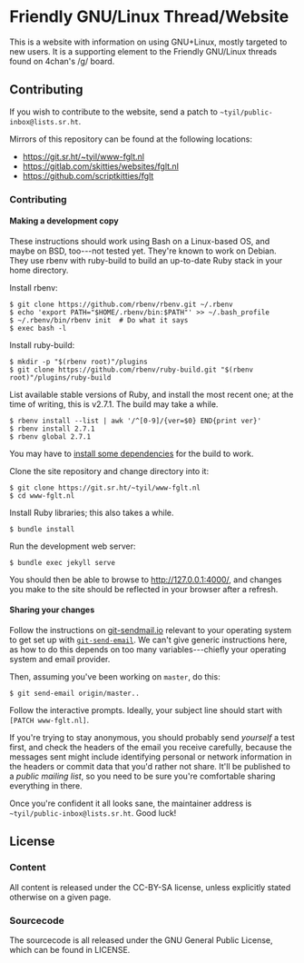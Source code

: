 # Friendly GNU/Linux Thread/Website

This is a website with information on using GNU+Linux, mostly targeted to new
users. It is a supporting element to the Friendly GNU/Linux threads found on
4chan's /g/ board.

## Contributing

If you wish to contribute to the website, send a patch to
`~tyil/public-inbox@lists.sr.ht`.

Mirrors of this repository can be found at the following locations:

- https://git.sr.ht/~tyil/www-fglt.nl
- https://gitlab.com/skitties/websites/fglt.nl
- https://github.com/scriptkitties/fglt

### Contributing

#### Making a development copy

These instructions should work using Bash on a Linux-based OS, and maybe on
BSD, too---not tested yet.  They're known to work on Debian.  They use rbenv
with ruby-build to build an up-to-date Ruby stack in your home directory.

Install rbenv:

	$ git clone https://github.com/rbenv/rbenv.git ~/.rbenv
	$ echo 'export PATH="$HOME/.rbenv/bin:$PATH"' >> ~/.bash_profile
	$ ~/.rbenv/bin/rbenv init  # Do what it says
	$ exec bash -l

Install ruby-build:

	$ mkdir -p "$(rbenv root)"/plugins
	$ git clone https://github.com/rbenv/ruby-build.git "$(rbenv root)"/plugins/ruby-build

List available stable versions of Ruby, and install the most recent one; at the
time of writing, this is v2.7.1.  The build may take a while.

	$ rbenv install --list | awk '/^[0-9]/{ver=$0} END{print ver}'
	$ rbenv install 2.7.1
	$ rbenv global 2.7.1

You may have to [install some
dependencies](https://github.com/rbenv/ruby-build/wiki#suggested-build-environment)
for the build to work.

Clone the site repository and change directory into it:

	$ git clone https://git.sr.ht/~tyil/www-fglt.nl
	$ cd www-fglt.nl

Install Ruby libraries; this also takes a while.

	$ bundle install

Run the development web server:

	$ bundle exec jekyll serve

You should then be able to browse to <http://127.0.0.1:4000/>, and changes you
make to the site should be reflected in your browser after a refresh.

#### Sharing your changes

Follow the instructions on [git-sendmail.io](http://git-send-email.io/)
relevant to your operating system to get set up with [`git-send-email`]().  We can't give generic instructions here, as
how to do this depends on too many variables---chiefly your operating system
and email provider.

Then, assuming you've been working on `master`, do this:

	$ git send-email origin/master..

Follow the interactive prompts.  Ideally, your subject line should start with
`[PATCH www-fglt.nl]`.

If you're trying to stay anonymous, you should probably send *yourself* a test
first, and check the headers of the email you receive carefully, because the
messages sent might include identifying personal or network information in the
headers or commit data that you'd rather not share.  It'll be published to
a *public mailing list*, so you need to be sure you're comfortable sharing
everything in there.

Once you're confident it all looks sane, the maintainer address is
`~tyil/public-inbox@lists.sr.ht`.  Good luck!

## License

### Content

All content is released under the CC-BY-SA license, unless explicitly stated
otherwise on a given page.

### Sourcecode

The sourcecode is all released under the GNU General Public License, which can
be found in LICENSE.
